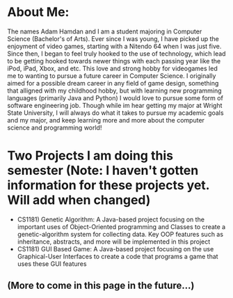 # About Me:
The names Adam Hamdan and I am a student majoring in Computer Science (Bachelor's of Arts). Ever since I was young, I have picked up the enjoyment of video games, starting with a Nitendo 64 when I was just five. Since then, I began to feel truly hooked to the use of technology, which lead to be getting hooked towards newer things with each passing year like the iPod, iPad, Xbox, and etc. This love and strong hobby for videogames led me to wanting to pursue a future career in Computer Science. I originally aimed for a possible dream career in any field of game design, something that alligned with my childhood hobby, but with learning new programming languages (primarily Java and Python) I would love to pursue some form of software engineering job. Though while im hear getting my major at Wright State University, I will always do what it takes to pursue my academic goals and my major, and keep learning more and more about the computer science and programming world!
# Two Projects I am doing this semester (Note: I haven't gotten information for these projects yet. Will add when changed)
- CS1181) Genetic Algorithm: A Java-based project focusing on the important uses of Object-Oriented programming and Classes to create a genetic-algorithm system for collecting data. Key OOP features such as inheritance, abstracts, and more will be implemented in this project
- CS1181) GUI Based Game: A Java-based project focusing on the use Graphical-User Interfaces to create a code that programs a game that uses these GUI features
## (More to come in this page in the future...)
